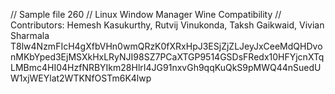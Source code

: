 // Sample file 260
// Linux Window Manager Wine Compatibility
// Contributors: Hemesh Kasukurthy, Rutvij Vinukonda, Taksh Gaikwaid, Vivian Sharmala
T8lw4NzmFIcH4gXfbVHn0wmQRzK0fXRxHpJ3ESjZjZLJeyJxCeeMdQHDvonMKbYped3EjMSXkHxLRyNJI98SZ7PCaXTGP9514GSDsFRedx10HFYjcnXTqLMBmc4HI04HzfNRBYIkm28HlrI4JG91nxvGh9qqKuQkS9pMWQ44nSuedUW1xjWEYlat2WTKNfOSTm6K4lwp
